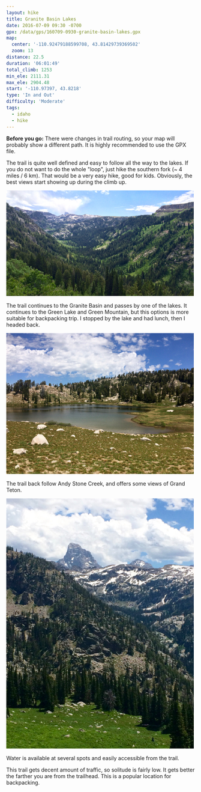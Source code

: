 ```yaml
---
layout: hike
title: Granite Basin Lakes
date: 2016-07-09 09:30 -0700
gpx: /data/gps/160709-0930-granite-basin-lakes.gpx
map:
  center: '-110.92479188599708, 43.81429739369502'
  zoom: 13
distance: 22.5
duration: '06:01:49'
total_climb: 1253
min_ele: 2111.31
max_ele: 2904.48
start: '-110.97397, 43.8218'
type: 'In and Out'
difficulty: 'Moderate'
tags:
  - idaho
  - hike
---
```


__Before you go:__ There were changes in trail routing, so your map will probably show a different path.
It is highly recommended to use the GPX file.

The trail is quite well defined and easy to follow all the way to the lakes. If you do not want to do the
whole "loop", just hike the southern fork (~ 4 miles / 6 km). That would be a very easy hike, good for kids.
Obviously, the best views start showing up during the climb up.

<img src="/images/160709-leigh-creek-valley.jpg" width="500" alt="Leigh Creek Valley"/>

The trail continues to the Granite Basin and passes by one of the lakes. It continues to the Green Lake and
Green Mountain, but this options is more suitable for backpacking trip. I stopped by the lake and had lunch,
then I headed back.

<img src="/images/160709-granite-basin-lake.jpg" width="500" alt="Granite Basin Lake"/>

The trail back follow Andy Stone Creek, and offers some views of Grand Teton.

<img src="/images/160709-grand-teton.jpg" width="500" alt="Grand Teton"/>

Water is available at several spots and easily accessible from the trail.

This trail gets decent amount of traffic, so solitude is fairly low. It gets better the farther you are
from the trailhead. This is a popular location for backpacking.
